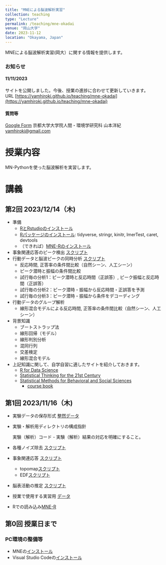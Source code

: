 ```yaml
---
title: "MNEによる脳波解析実習"
collection: teaching
type: "Lecture"
permalink: /teaching/mne-okadai
venue: "岡山大学"
date: 2023-11-12
location: "Okayama, Japan"
---
```

MNEによる脳波解析実習(岡大）に関する情報を提供します。

### お知らせ  
#### 11/11/2023
サイトを公開しました。今後、授業の進捗に合わせて更新していきます。  
URL [https://yamhiroki.github.io/teaching/mne-okadai](https://yamhiroki.github.io/teaching/mne-okadai)
#### 質問等
[Google Form](https://docs.google.com/forms/d/e/1FAIpQLSeikKubclt8G23Q-b_Akfemc_8qKf4H3GcZWfDubrrx1gxNFQ/viewform)
京都大学大学院人間・環境学研究科 山本洋紀
yamhiroki@gmail.com

# 授業内容
MN-Pythonを使った脳波解析を実習します。

# 講義
## 第2回 2023/12/14（木)
- 準備
    - [RとRstudioのインストール](https://syunsuke.github.io/r_install_guide_for_beginners/index.html)
    - [Rパッケージのインストール](https://syunsuke.github.io/r_install_guide_for_beginners/05_installation_of_packages.html): tidyverse, stringr, kinitr, lmerTest, caret, devtools
    - （できれば）[MNE-Rのインストール](https://mne.tools/mne-r/)
- 事象関連応答のピーク検出 [スクリプト](https://www.dropbox.com/scl/fi/o4tagtac3cembpibx598l/GetPeaks.py?rlkey=eihya01mwn99li85j4j5bua39&dl=0)
- 行動データと脳波ピークの同時分析 [スクリプト](https://www.dropbox.com/scl/fi/wiponp9ywn21c23q8rkyf/BehEEGPeaks1.R?rlkey=xxskgfd29y0vq6noznbajba7y&dl=0)
    - 反応時間, 正答率の条件間比較（自然シーン、人工シーン）
    - ピーク潜時と振幅の条件間比較
    - 試行毎の分析1：ピーク潜時と反応時間（正誤答）, ピーク振幅と反応時間（正誤答）
    - 試行毎の分析2：ピーク潜時・振幅から反応時間・正誤答を予測
    - 試行毎の分析3：ピーク潜時・振幅から条件をデコーディング
- 行動データのグループ解析
    - 線形混合モデルによる反応時間, 正答率の条件間比較（自然シーン、人工シーン）
- 背景知識
    - ブートストラップ法
    - 線形回帰（モデル）
    - 線形判別分析
    - 混同行列
    - 交差検定
    - 線形混合モデル
- 上記知識に関して、自学自習に適したサイトを紹介しておきます。
    - [R for Data Science](https://r4ds.had.co.nz/)
    - [Statistical Thinking for the 21st Century](https://statsthinking21.github.io/statsthinking21-core-site/index.html#why-does-this-book-exist)  
    - [Statistical Methods for Behavioral and Social Sciences](https://psych252.github.io/)
        - [course book](https://psych252.github.io/psych252book/)

## 第1回 2023/11/16（木)
- 実験データの保存形式 [整然データ](https://okumuralab.org/~okumura/python/tidy.html)

- 実験・解析用ディレクトリの構成指針
    
    実験（解析）コード - 実験（解析）結果の対応を明確にすること。

- 各種ノイズ除去 [スクリプト](https://www.dropbox.com/scl/fi/l83ko1m71r9bx8lsuh7pp/noise_removal.zip?rlkey=donfvxbguxvxbms3bf8g27bcc&dl=0)

- 事象関連応答 [スクリプト](https://www.dropbox.com/scl/fi/x9enhq6ax7lnuhrbg73pi/Epoching.py?rlkey=uzo2kidgt36jzdfl041q7eg94&dl=0)
    - topomap[スクリプト](https://www.dropbox.com/scl/fi/qhvjf1huoa23dd842jac5/PlotTopo.py?rlkey=simji8b291fn46klrydmg8004&dl=0)
    - EDF[スクリプト](https://www.dropbox.com/scl/fi/8tyrd3143ehs7dttikb2q/write_edf.py?rlkey=97g3kg3ompl7eam4ven22yhnh&dl=0)

- 脳表活動の推定 [スクリプト](https://www.dropbox.com/scl/fi/yt8dddvx2ue4y0mblm770/surface_map.zip?rlkey=w8kdglsn8goahv2wyd2icmehj&dl=0)

- 授業で使用する実習用 [データ](https://www.dropbox.com/scl/fi/9i97k1l8vkxngzett6kx9/data.zip?rlkey=jii7fgtxwa9d2g2xvey9voh6i&dl=0)

- Rでの読み込み[MNE-R](https://mne.tools/mne-r/)


## 第0回 授業日まで
### PC環境の整備等
- MNEの[インストール](https://mne.tools/stable/install/index.html)
- Visual Studio Codeの[インストール](https://azure.microsoft.com/ja-jp/products/visual-studio-code/)
